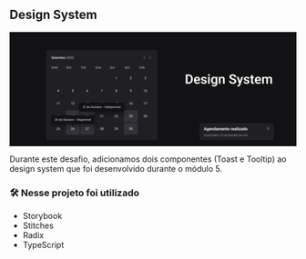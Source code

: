 ## Design System
<img src="./packages/docs/public/designsystem.png" align="center" />

Durante este desafio, adicionamos dois componentes (Toast e Tooltip) ao design system que foi desenvolvido durante o módulo 5.

### 🛠️ Nesse projeto foi utilizado

* Storybook
* Stitches
* Radix
* TypeScript